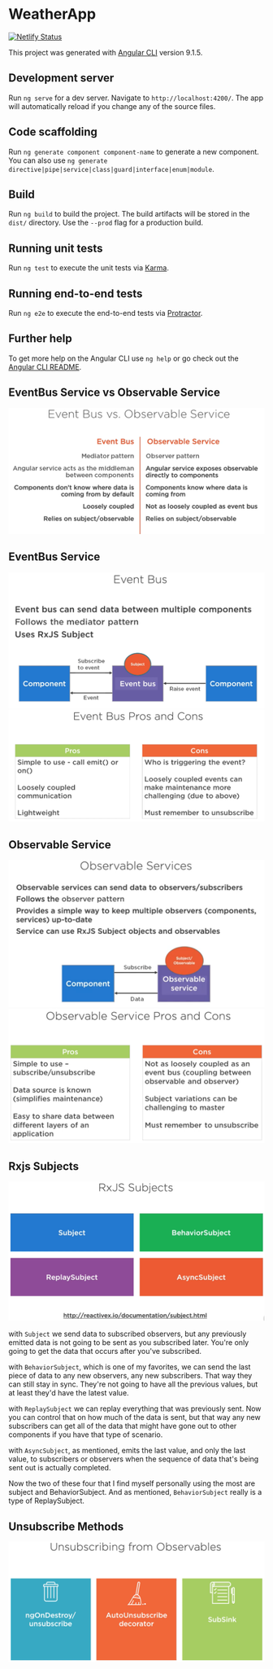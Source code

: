 # WeatherApp

[![Netlify Status](https://api.netlify.com/api/v1/badges/a4695def-7ab2-447c-b72b-d6d2fb0a0384/deploy-status)](https://app.netlify.com/sites/peaceful-villani-b1645e/deploys)

This project was generated with [Angular CLI](https://github.com/angular/angular-cli) version 9.1.5.

## Development server

Run `ng serve` for a dev server. Navigate to `http://localhost:4200/`. The app will automatically reload if you change any of the source files.

## Code scaffolding

Run `ng generate component component-name` to generate a new component. You can also use `ng generate directive|pipe|service|class|guard|interface|enum|module`.

## Build

Run `ng build` to build the project. The build artifacts will be stored in the `dist/` directory. Use the `--prod` flag for a production build.

## Running unit tests

Run `ng test` to execute the unit tests via [Karma](https://karma-runner.github.io).

## Running end-to-end tests

Run `ng e2e` to execute the end-to-end tests via [Protractor](http://www.protractortest.org/).

## Further help

To get more help on the Angular CLI use `ng help` or go check out the [Angular CLI README](https://github.com/angular/angular-cli/blob/master/README.md).


## EventBus Service vs Observable Service
![Screenshot](./src/assets/tutorial/eventbus-vs-observable-service.png)

## EventBus Service
![Screenshot](./src/assets/tutorial/event-bus-service.png)
![Screenshot](./src/assets/tutorial/event-bus-service-pc.png)

## Observable Service
![Screenshot](./src/assets/tutorial/observable-service.png)
![Screenshot](./src/assets/tutorial/observable-service-pc.png)

## Rxjs Subjects

![Screenshot](./src/assets/tutorial/rxjs-subjects.png)

with `Subject` we send data to subscribed observers, but any previously emitted data is not going to be sent as you subscribed later. You're only going to get the data that occurs after you've subscribed.  

with `BehaviorSubject`, which is one of my favorites, we can send the last piece of data to any new observers, any new subscribers. That way they can still stay in sync. They're not going to have all the previous values, but at least they'd have the latest value.  

with `ReplaySubject` we can replay everything that was previously sent. Now you can control that on how much of the data is sent, but that way any new subscribers can get all of the data that might have gone out to other components if you have that type of scenario.  

with `AsyncSubject`, as mentioned, emits the last value, and only the last value, to subscribers or observers when the sequence of data that's being sent out is actually completed.  

Now the two of these four that I find myself personally using the most are subject and BehaviorSubject. And as mentioned, `BehaviorSubject` really is a type of ReplaySubject.  


## Unsubscribe Methods
![Screenshot](./src/assets/tutorial/unsubscribe-from-observables.png)
